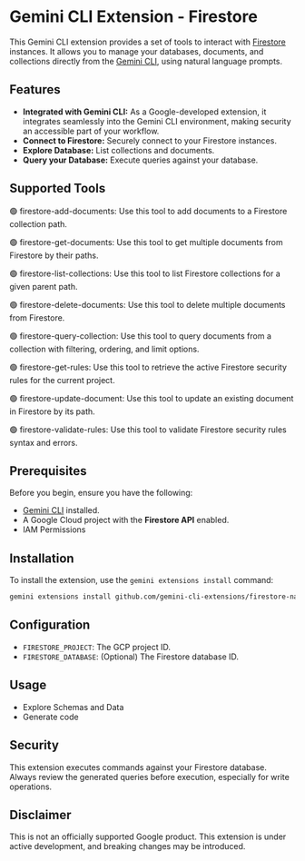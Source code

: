 # Gemini CLI Extension - Firestore

This Gemini CLI extension provides a set of tools to interact with [Firestore](https://cloud.google.com/firestore/docs) instances. It allows you to manage your databases, documents, and collections directly from the [Gemini CLI](https://google-gemini.github.io/gemini-cli/), using natural language prompts.

## Features

*   **Integrated with Gemini CLI:** As a Google-developed extension, it integrates seamlessly into the Gemini CLI environment, making security an accessible part of your workflow.
*   **Connect to Firestore:** Securely connect to your Firestore instances.
*   **Explore Database:** List collections and documents.
*   **Query your Database:** Execute queries against your database.

## Supported Tools

🟢 firestore-add-documents: Use this tool to add documents to a Firestore collection path.

🟢 firestore-get-documents: Use this tool to get multiple documents from Firestore by their paths.

🟢 firestore-list-collections: Use this tool to list Firestore collections for a given parent path.

🟢 firestore-delete-documents: Use this tool to delete multiple documents from Firestore.

🟢 firestore-query-collection: Use this tool to query documents from a collection with filtering, ordering, and limit options.

🟢 firestore-get-rules: Use this tool to retrieve the active Firestore security rules for the current project.

🟢 firestore-update-document: Use this tool to update an existing document in Firestore by its path.

🟢 firestore-validate-rules: Use this tool to validate Firestore security rules syntax and errors.

## Prerequisites

Before you begin, ensure you have the following:

*   [Gemini CLI](https://github.com/google-gemini/gemini-cli) installed.
*   A Google Cloud project with the **Firestore API** enabled.
*   IAM Permissions

## Installation

To install the extension, use the `gemini extensions install` command:

```bash
gemini extensions install github.com/gemini-cli-extensions/firestore-native.git
```

## Configuration

*   `FIRESTORE_PROJECT`: The GCP project ID.
*   `FIRESTORE_DATABASE`: (Optional) The Firestore database ID.


## Usage

* Explore Schemas and Data
* Generate code


## Security

This extension executes commands against your Firestore database. Always review the generated queries before execution, especially for write operations.

## Disclaimer

This is not an officially supported Google product. This extension is under active development, and breaking changes may be introduced.
